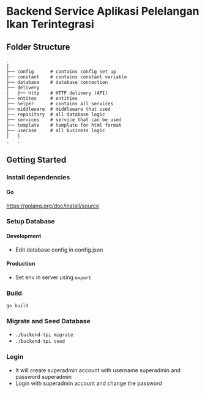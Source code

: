 # Backend Service Aplikasi Pelelangan Ikan Terintegrasi

## Folder Structure
```
.
|
├── config      # contains config set up
├── constant    # contains constant variable
├── database    # database connection
├── delivery    
|   ├── http    # HTTP delivery (API)
├── entites     # entities 
├── helper      # contains all services
├── middleware  # middleware that used
├── repository  # all database logic
├── services    # service that can be used
├── template    # template for html format
├── usecase     # all business logic
│   |
.   .
```

## Getting Started
### Install dependencies
#### Go
https://golang.org/doc/install/source

### Setup Database
#### Development
- Edit database config in config.json
#### Production
- Set env in server using `export`

### Build
`go build`

### Migrate and Seed Database
- ```./backend-tpi migrate```
- ```./backend-tpi seed```

### Login
- It will create superadmin account with username superadmin and password superadmin
- Login with superadmin account and change the password
